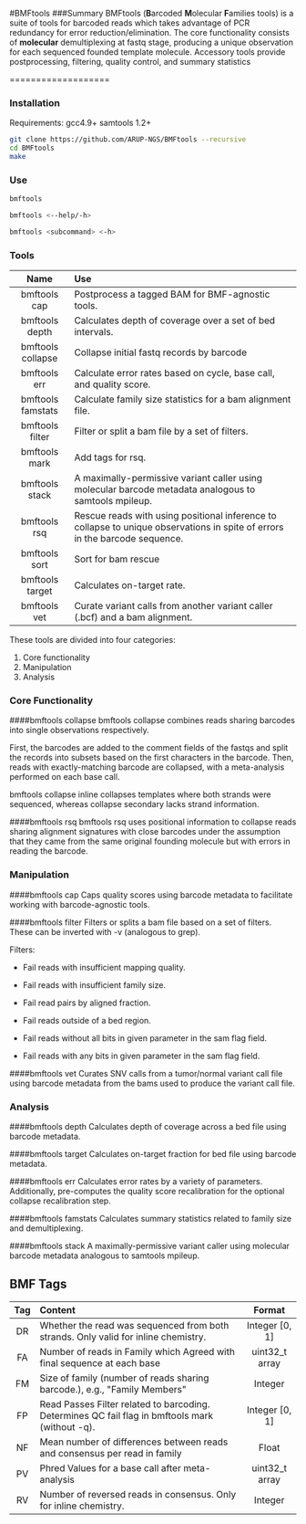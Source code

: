 #BMFtools
###Summary
BMFtools (**B**arcoded **M**olecular **F**amilies tools) is a suite of tools for barcoded reads which takes advantage of PCR redundancy for error reduction/elimination. The core functionality consists of **molecular** demultiplexing at fastq stage, producing a unique observation for each sequenced founded template molecule. Accessory tools provide postprocessing, filtering, quality control, and summary statistics

===================


### Installation

Requirements:
gcc4.9+
samtools 1.2+

```bash
git clone https://github.com/ARUP-NGS/BMFtools --recursive
cd BMFtools
make
```

### Use

```bash
bmftools
```

```bash
bmftools <--help/-h>
```

```bash
bmftools <subcommand> <-h>
```

### Tools

Name | Use |
:---:|:----|
bmftools cap| Postprocess a tagged BAM for BMF-agnostic tools.|
bmftools depth| Calculates depth of coverage over a set of bed intervals.|
bmftools collapse| Collapse initial fastq records by barcode|
bmftools err| Calculate error rates based on cycle, base call, and quality score.|
bmftools famstats| Calculate family size statistics for a bam alignment file.|
bmftools filter| Filter or split a bam file by a set of filters.|
bmftools mark| Add tags for rsq.|
bmftools stack| A maximally-permissive variant caller using molecular barcode metadata analogous to samtools mpileup.|
bmftools rsq| Rescue reads with using positional inference to collapse to unique observations in spite of errors in the barcode sequence.|
bmftools sort| Sort for bam rescue|
bmftools target| Calculates on-target rate.|
bmftools vet| Curate variant calls from another variant caller (.bcf) and a bam alignment.|

These tools are divided into four categories:
  1. Core functionality
  2. Manipulation
  3. Analysis

### Core Functionality

####bmftools collapse
bmftools collapse combines reads sharing barcodes into single observations respectively.

First, the barcodes are added to the comment fields of the fastqs and split the records into subsets based on the first characters in the barcode.
Then, reads with exactly-matching barcode are collapsed, with a meta-analysis performed on each base call.

bmftools collapse inline collapses templates where both strands were sequenced, whereas collapse secondary lacks strand information.

####bmftools rsq
bmftools rsq uses positional information to collapse reads sharing alignment signatures with close barcodes
under the assumption that they came from the same original founding molecule but with errors in reading the
barcode.

### Manipulation

####bmftools cap
Caps quality scores using barcode metadata to facilitate working with barcode-agnostic tools.

####bmftools filter
Filters or splits a bam file based on a set of filters. These can be inverted with -v (analogous to grep).

Filters:
  * Fail reads with insufficient mapping quality.

  * Fail reads with insufficient family size.

  * Fail read pairs by aligned fraction.

  * Fail reads outside of a bed region.

  * Fail reads without all bits in given parameter in the sam flag field.

  * Fail reads with any bits in given parameter in the sam flag field.

####bmftools vet
Curates SNV calls from a tumor/normal variant call file using barcode metadata from the bams used to produce the variant call file.

### Analysis

####bmftools depth
Calculates depth of coverage across a bed file using barcode metadata.

####bmftools target
Calculates on-target fraction for bed file using barcode metadata.

####bmftools err
Calculates error rates by a variety of parameters.
Additionally, pre-computes the quality score recalibration for the optional collapse recalibration step.

####bmftools famstats
Calculates summary statistics related to family size and demultiplexing.

####bmftools stack
A maximally-permissive variant caller using molecular barcode metadata analogous to samtools mpileup.


## BMF Tags

Tag | Content | Format |
:----:|:-----|:-----:|
DR | Whether the read was sequenced from both strands. Only valid for inline chemistry. | Integer [0, 1] |
FA | Number of reads in Family which Agreed with final sequence at each base | uint32_t array |
FM | Size of family (number of reads sharing barcode.), e.g., "Family Members" | Integer |
FP | Read Passes Filter related to barcoding. Determines QC fail flag in bmftools mark (without -q).| Integer [0, 1]|
NF | Mean number of differences between reads and consensus per read in family | Float |
PV | Phred Values for a base call after meta-analysis | uint32_t array |
RV | Number of reversed reads in consensus. Only for inline chemistry. | Integer |
